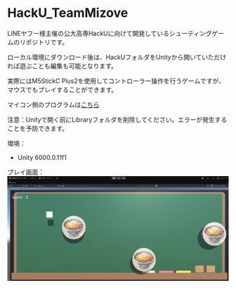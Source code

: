 # HackU_TeamMizove

LINEヤフー様主催の公大高専HackUに向けて開発しているシューティングゲームのリポジトリです。

ローカル環境にダウンロード後は、HackUフォルダをUnityから開いていただければ遊ぶことも編集も可能となります。

実際にはM5StickC Plus2を使用してコントローラー操作を行うゲームですが、マウスでもプレイすることができます。

マイコン側のプログラムは[こちら](https://github.com/kuri227/hackU)

注意：Unityで開く前にLibraryフォルダを削除してください。エラーが発生することを予防できます。

環境：
- Unity 6000.0.11f1

プレイ画面：
![](img/unity_running.png)
